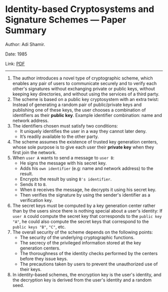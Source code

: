 # Identity-based Cryptosystems and Signature Schemes — Paper Summary


Author: Adi Shamir.

Date: 1985

Link: [PDF](https://link.springer.com/content/pdf/10.1007/3-540-39568-7_5.pdf)

-----

1. The author introduces a novel type of cryptographic scheme, which enables any pair of users to communicate securely and to verify each other's signatures without exchanging private or public keys, without keeping key directories, and without using the services of a third party.
2. The scheme is based on a public key cryptosystem with an extra twist: Instead of generating a random pair of public/private keys and publishing one of these keys, the user chooses a combination of identifiers as their **public key**. Example identifier combination: name and network address.
3. The identifiers chosen must satisfy two conditions:
    * It uniquely identifies the user in a way they cannot later deny.
    * It’s readily available to the other party.
4. The scheme assumes the existence of trusted key generation centers, whose sole purpose is to give each user their **private key** when they first join the network.
5. When `user A` wants to send a message to `user B`:
    * He signs the message with his secret key.
    * Adds his `own identifier` (e.g: name and network address) to the result.
    * Encrypts the result by using `B's identifier`.
    * Sends it to `B`.
    * When `B` receives the message, he decrypts it using his secret key.
    * Then verifies the signature by using the sender's identifier as a verification key.
6. The secret keys must be computed by a key generation center rather than by the users since there is nothing special about a user's identity: If `user A` could compute the secret key that corresponds to the `public key "A"`, he could also compute the secret keys that correspond to the `public keys "B"`, `"C"`, etc.
7. The overall security of the scheme depends on the following points:
    * The security of the underlying cryptographic functions.
    * The secrecy of the privileged information stored at the key generation centers.
    * The thoroughness of the identity checks performed by the centers before they issue keys.
    * The precautions taken by users to prevent the unauthorized use of their keys.
7. In identity-based schemes, the encryption key is the user's identity, and the decryption key is derived from the user's identity and a random seed.